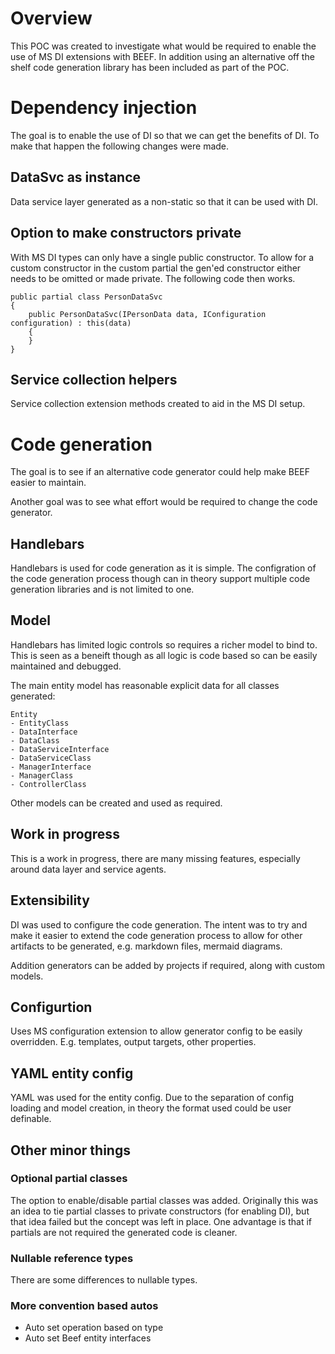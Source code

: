 # Overview
This POC was created to investigate what would be required to enable the use of MS DI extensions with BEEF. In addition using an alternative off the shelf code generation library has been included as part of the POC.

# Dependency injection
The goal is to enable the use of DI so that we can get the benefits of DI. To make that happen the following changes were made.

## DataSvc as instance
Data service layer generated as a non-static so that it can be used with DI.

## Option to make constructors private
With MS DI types can only have a single public constructor. To allow for a custom constructor in the custom partial the gen'ed constructor either needs to be omitted or made private. The following code then works.

```
public partial class PersonDataSvc
{
    public PersonDataSvc(IPersonData data, IConfiguration configuration) : this(data)
    {
    }
}
```

## Service collection helpers
Service collection extension methods created to aid in the MS DI setup.

# Code generation
The goal is to see if an alternative code generator could help make BEEF easier to maintain.

Another goal was to see what effort would be required to change the code generator.

## Handlebars
Handlebars is used for code generation as it is simple. The configration of the code generation process though can in theory support multiple code generation libraries and is not limited to one.

## Model
Handlebars has limited logic controls so requires a richer model to bind to. This is seen as a beneift though as all logic is code based so can be easily maintained and debugged.

The main entity model has reasonable explicit data for all classes generated: 

```
Entity
- EntityClass
- DataInterface
- DataClass
- DataServiceInterface
- DataServiceClass
- ManagerInterface
- ManagerClass
- ControllerClass
```

Other models can be created and used as required.

## Work in progress
This is a work in progress, there are many missing features, especially around data layer and service agents. 

## Extensibility
DI was used to configure the code generation. The intent was to try and make it easier to extend the code generation process to allow for other artifacts to be generated, e.g. markdown files, mermaid diagrams.

Addition generators can be added by projects if required, along with custom models.

## Configurtion
Uses MS configuration extension to allow generator config to be easily overridden. E.g. templates, output targets, other properties.

## YAML entity config
YAML was used for the entity config. Due to the separation of config loading and model creation, in theory the format used could be user definable.

## Other minor things

### Optional partial classes
The option to enable/disable partial classes was added. Originally this was an idea to tie partial classes to private constructors (for enabling DI), but that idea failed but the concept was left in place. One advantage is that if partials are not required the generated code is cleaner.

### Nullable reference types
There are some differences to nullable types.

### More convention based autos
- Auto set operation based on type
- Auto set Beef entity interfaces
